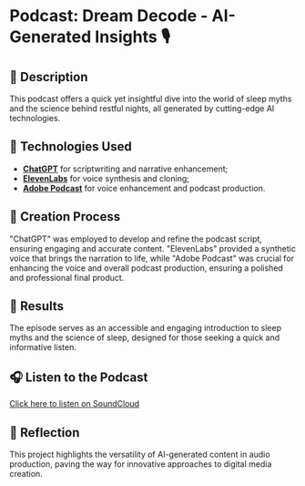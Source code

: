 # Podcast: Dream Decode - AI-Generated Insights 🎙️

## 📒 Description
This podcast offers a quick yet insightful dive into the world of sleep myths and the science behind restful nights, all generated by cutting-edge AI technologies.

## 🤖 Technologies Used
- **[ChatGPT](https://chat.openai.com)** for scriptwriting and narrative enhancement;
- **[ElevenLabs](https://www.elevenlabs.io)** for voice synthesis and cloning;
- **[Adobe Podcast](https://podcast.adobe.com/)** for voice enhancement and podcast production.

## 🧐 Creation Process
"ChatGPT" was employed to develop and refine the podcast script, ensuring engaging and accurate content. "ElevenLabs" provided a synthetic voice that brings the narration to life, while "Adobe Podcast" was crucial for enhancing the voice and overall podcast production, ensuring a polished and professional final product.

## 🚀 Results
The episode serves as an accessible and engaging introduction to sleep myths and the science of sleep, designed for those seeking a quick and informative listen.

## 🎧 Listen to the Podcast
[Click here to listen on SoundCloud](https://on.soundcloud.com/R4vZVGdTPS7QmSV1A)

## 💭 Reflection
This project highlights the versatility of AI-generated content in audio production, paving the way for innovative approaches to digital media creation.
